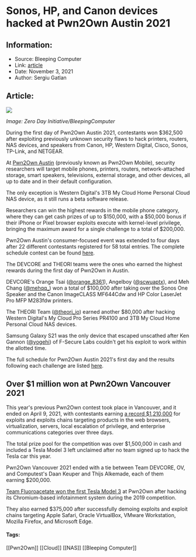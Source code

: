 # Sonos, HP, and Canon devices hacked at Pwn2Own Austin 2021
### 

## Information:
+ Source: Bleeping Computer
+ Link: [article](https://www.bleepingcomputer.com/news/security/sonos-hp-and-canon-devices-hacked-at-pwn2own-austin-2021/)
+ Date: November 3, 2021
+ Author: Sergiu Gatlan


## Article:
![](https://www.bleepstatic.com/content/hl-images/2021/11/03/Pwn2Own_Austin_2021_3.jpg)


*Image: Zero Day Initiative/BleepingComputer*


During the first day of Pwn2Own Austin 2021, contestants won $362,500 after exploiting previously unknown security flaws to hack printers, routers, NAS devices, and speakers from Canon, HP, Western Digital, Cisco, Sonos, TP-Link, and NETGEAR.


At [Pwn2Own Austin](https://www.zerodayinitiative.com/blog/2021/8/11/pwn2own-austin-2021-phones-printers-nas-and-more) (previously known as Pwn2Own Mobile), security researchers will target mobile phones, printers, routers, network-attached storage, smart speakers, televisions, external storage, and other devices, all up to date and in their default configuration.


The only exception is Western Digital's 3TB My Cloud Home Personal Cloud NAS device, as it still runs a beta software release.


Researchers can win the highest rewards in the mobile phone category, where they can get cash prizes of up to $150,000, with a $50,000 bonus if their iPhone or Pixel browser exploits execute with kernel-level privilege, bringing the maximum award for a single challenge to a total of $200,000.


Pwn2Own Austin's consumer-focused event was extended to four days after 22 different contestants registered for 58 total entries. The complete schedule contest can be found [here](https://www.zerodayinitiative.com/blog/2021/11/1/pwn2ownaustin).



The DEVCORE and THEORI teams were the ones who earned the highest rewards during the first day of Pwn2Own in Austin.


DEVCORE's Orange Tsai ([@orange\_8361](https://twitter.com/orange_8361)), Angelboy ([@scwuaptx](https://twitter.com/scwuaptx)), and Meh Chang ([@mehqq\_](https://twitter.com/mehqq_)) won a total of $100,000 after taking over the Sonos One Speaker and the Canon ImageCLASS MF644Cdw and HP Color LaserJet Pro MFP M283fdw printers.


The THEORI Team ([@theori\_io](https://twitter.com/theori_io)) earned another $80,000 after hacking Western Digital's My Cloud Pro Series PR4100 and 3TB My Cloud Home Personal Cloud NAS devices.


Samsung Galaxy S21 was the only device that escaped unscathed after Ken Gannon ([@yogehi](http://twitter.com/yogehi)) of F-Secure Labs couldn't get his exploit to work within the allotted time.


The full schedule for Pwn2Own Austin 2021's first day and the results following each challenge are listed [here](https://www.zerodayinitiative.com/blog/2021/11/1/pwn2ownaustin).


Over $1 million won at Pwn2Own Vancouver 2021
---------------------------------------------


This year's previous Pwn2Own contest took place in Vancouver, and it ended on April 9, 2021, with contestants earning [a record $1,210,000](https://www.bleepingcomputer.com/news/security/researchers-earn-1-2-million-for-exploits-demoed-at-pwn2own-2021/) for exploits and exploits chains targeting products in the web browsers, virtualization, servers, local escalation of privilege, and enterprise communications categories over three days.


The total prize pool for the competition was over $1,500,000 in cash and included a Tesla Model 3 left unclaimed after no team signed up to hack the Tesla car this year.


Pwn2Own Vancouver 2021 ended with a tie between Team DEVCORE, OV, and Computest's Daan Keuper and Thijs Alkemade, each of them earning $200,000.


[Team Fluoroacetate won the first Tesla Model 3](https://www.bleepingcomputer.com/news/security/tesla-model-3-hacked-on-the-last-day-of-pwn2own/) at Pwn2Own after hacking its Chromium-based infotainment system during the 2019 competition.


They also earned $375,000 after successfully demoing exploits and exploit chains targeting Apple Safari, Oracle VirtualBox, VMware Workstation, Mozilla Firefox, and Microsoft Edge.




#### Tags:
[[Pwn2Own]] [[Cloud]] [[NAS]] [[Bleeping Computer]]
